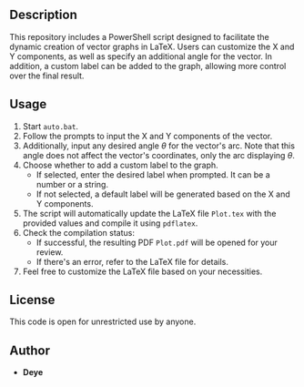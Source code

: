 ## Description

This repository includes a PowerShell script designed to facilitate the dynamic creation of vector graphs in LaTeX. Users can customize the X and Y components, as well as specify an additional angle for the vector. In addition, a custom label can be added to the graph, allowing more control over the  final result.

## Usage

1. Start `auto.bat`.
2. Follow the prompts to input the X and Y components of the vector.
3. Additionally, input any desired angle $\theta$ for the vector's arc. Note that this angle does not affect the vector's coordinates, only the arc displaying $\theta$.
4. Choose whether to add a custom label to the graph.
   - If selected, enter the desired label when prompted. It can be a number or a string.
   - If not selected, a default label will be generated based on the X and Y components.
5. The script will automatically update the LaTeX file `Plot.tex` with the provided values and compile it using `pdflatex`.
6. Check the compilation status:
   - If successful, the resulting PDF `Plot.pdf` will be opened for your review.
   - If there's an error, refer to the LaTeX file for details.
7. Feel free to customize the LaTeX file based on your necessities.

## License

This code is open for unrestricted use by anyone.

## Author

- **Deye**
